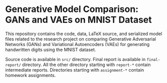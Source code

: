 # Generative Model Comparison: GANs and VAEs on MNIST Dataset

This repository contains the code, data, LaTeX source, and serialized model files related to the research project on comparing Generative Adversarial Networks (GANs) and Variational Autoencoders (VAEs) for generating handwritten digits using the MNIST dataset.

Source code is available in `src/` directory. Final report is available in `final-report/` directory. All the other directory starting with `report-*` contain intermediate reports. Directories starting with `assignment-*` contain homework assignments.